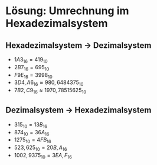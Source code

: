 # Lösung: Umrechnung im Hexadezimalsystem

## Hexadezimalsystem → Dezimalsystem

- $1A3_{16} = 419_{10}$
- $2B7_{16} = 695_{10}$
- $F9E_{16} = 3998_{10}$
- $3D4,A6_{16} \approx 980,6484375_{10}$
- $7B2,C9_{16} \approx 1970,78515625_{10}$

## Dezimalsystem → Hexadezimalsystem

- $315_{10} = 13B_{16}$
- $874_{10} = 36A_{16}$
- $1275_{10} = 4FB_{16}$
- $523,625_{10} = 20B,A_{16}$
- $1002,9375_{10} = 3EA,F_{16}$